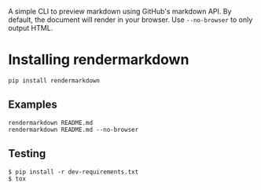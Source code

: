 A simple CLI to preview markdown using GitHub's markdown API. By default, the document will render in your browser. Use `--no-browser` to only output HTML.

# Installing rendermarkdown

`pip install rendermarkdown`

## Examples

```
rendermarkdown README.md
rendermarkdown README.md --no-browser
```


## Testing

```
$ pip install -r dev-requirements.txt
$ tox
```
